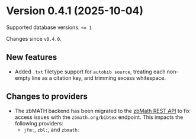 # Version 0.4.1 (2025-10-04)
Supported database versions: `<= 1`

Changes since `v0.4.0`.

## New features

- Added `.txt` filetype support for `autobib source`, treating each non-empty line as a citation key, and trimming excess whitespace.

## Changes to providers

- The zbMATH backend has been migrated to the [zbMath REST API](https://api.zbmath.org/v1/) to fix access issues with the `zbmath.org/bibtex` endpoint. This impacts the following providers:
  - `jfm:`, `zbl:`, and `zbmath:`

